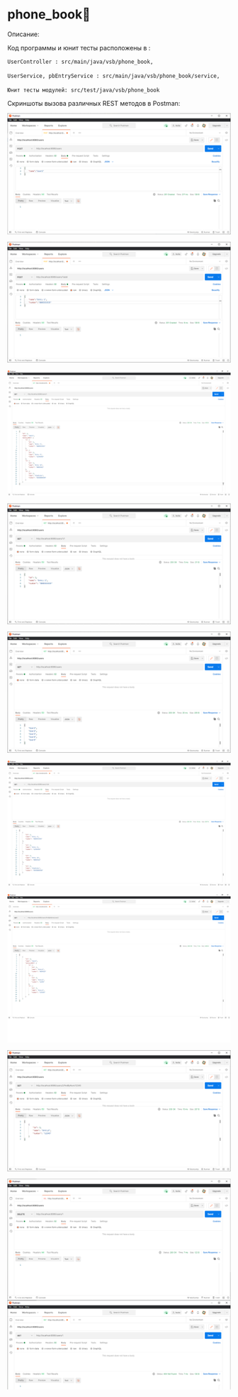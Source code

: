 # phone_book📲
Описание:

Код программы и юнит тесты расположены в :

    UserController : src/main/java/vsb/phone_book,

    UserService, pbEntryService : src/main/java/vsb/phone_book/service,

    Юнит тесты модулей: src/test/java/vsb/phone_book
    
Скриншоты вызова различных REST методов в Postman:

![alt text](screenshots/post_createUser.png "POST /users")

![alt text](screenshots/post_createEntry.png "POST /users/{id}/add")

![alt text](screenshots/get_readUser.png "GET /users/{id}")

![alt text](screenshots/get_readEntry.png "GET /users/{id}/{eId}")

![alt text](screenshots/get_readAllUsers.png "GET /users")

![alt text](screenshots/get_readAllEntries.png "GET /users/{id}/all")

![alt text](screenshots/get_findByName.png "GET /users/findByName/{name}")

![alt text](screenshots/get_findByNum.png "GET /users/{id}/findByNum/{num}")

![alt text](screenshots/deleteUser.png "DELETE /users/{id}")


